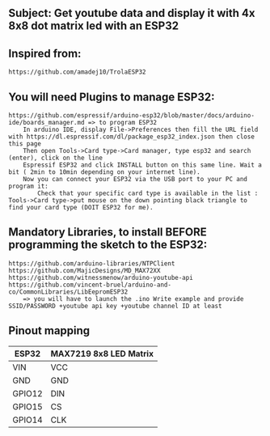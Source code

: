 ## Subject: Get youtube data and display it with 4x 8x8 dot matrix led with an ESP32

## Inspired from:
	https://github.com/amadej10/TrolaESP32
	
## You will need Plugins to manage ESP32:
	https://github.com/espressif/arduino-esp32/blob/master/docs/arduino-ide/boards_manager.md => to program ESP32
		In arduino IDE, display File->Preferences then fill the URL field with https://dl.espressif.com/dl/package_esp32_index.json then close this page
		Then open Tools->Card type->Card manager, type esp32 and search (enter), click on the line
		Espressif ESP32 and click INSTALL button on this same line. Wait a bit ( 2min to 10min depending on your internet line).
		Now you can connect your ESP32 via the USB port to your PC and program it:
			Check that your specific card type is available in the list : Tools->Card type->put mouse on the down pointing black triangle to find your card type (DOIT ESP32 for me).
			
## Mandatory Libraries, to install BEFORE programming the sketch to the ESP32:
	https://github.com/arduino-libraries/NTPClient
	https://github.com/MajicDesigns/MD_MAX72XX
	https://github.com/witnessmenow/arduino-youtube-api
	https://github.com/vincent-bruel/arduino-and-co/CommonLibraries/LibEepromESP32
		=> you will have to launch the .ino Write example and provide SSID/PASSWORD +youtube api key +youtube channel ID at least

## Pinout mapping

ESP32   | MAX7219 8x8 LED Matrix
------- | ----------------------
VIN     | VCC
GND     | GND
GPIO12  | DIN
GPIO15  | CS
GPIO14  | CLK